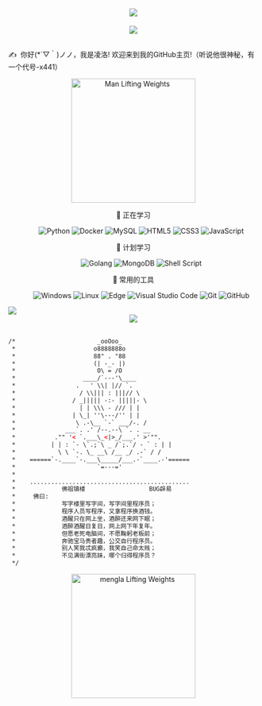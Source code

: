 <!-- dynamic typing effect 动态打字效果 -->
<h1 align="center">
  <img src="https://readme-typing-svg.herokuapp.com/?lines=Hello%2C%20World!;欢迎来到我的GitHub主页!&center=true&size=27" />
</h1>

<!-- knock code pictures 敲代码的图片 -->
<div align="center" ><img src="https://cdn.jsdelivr.net/gh/x441/x441/assets/images/coding.gif" /></div><br>

<p>✍️&nbsp;&nbsp;你好(*´▽｀)ノノ，我是凌洛! 欢迎来到我的GitHub主页!（听说他很神秘，有一个代号-x441）</p>

<!-- just img 图片 -->
<div align="center" ><img src="https://cdn.jsdelivr.net/gh/x441/x441/assets/images/man1.jpg" alt="Man Lifting Weights" width="250" height="250" />

<!--  skill badge 技能徽章 -->
💪 正在学习

&emsp;&emsp;
![Python](https://img.shields.io/badge/-Python-pink?style=flat-square&logo=Python)
![Docker](https://img.shields.io/badge/-Docker-FCC624?style=flat-square&logo=docker)
![MySQL](https://img.shields.io/badge/MySQL-%2300f.svg?style=flat-square&logo=mysql&logoColor=white)
![HTML5](https://img.shields.io/badge/-HTML5-E34F26?style=flat-square&logo=html5&logoColor=white)
![CSS3](https://img.shields.io/badge/-CSS3-1572B6?style=flat-square&logo=css3)
![JavaScript](https://img.shields.io/badge/-JavaScript-oringe?style=flat-square&logo=javascript)

🧠 计划学习

&emsp;&emsp;
![Golang](https://img.shields.io/badge/-Golang-yellow?style=flat-square&logo=go)
![MongoDB](https://img.shields.io/badge/-MongoDB-yellow?style=flat-square&logo=mongodb)
![Shell Script](https://img.shields.io/badge/shell_script-%4285F4.svg?style=style=flat-square&logo=gnu-bash&logoColor=white)

🧰 常用的工具

&emsp;&emsp; 
![Windows](https://img.shields.io/badge/Windows-0078D6?style=flat-square&logo=windows&logoColor=white)
![Linux](https://img.shields.io/badge/Linux-FCC624?style=style=flat-square&logo=linux&logoColor=black)
![Edge](https://img.shields.io/badge/Edge-0078D7?style=flat-square&logo=Microsoft-edge&logoColor=white)
![Visual Studio Code](https://img.shields.io/badge/-Visual%20Studio%20Code-007ACC?style=flat-square&logo=Visual%20Studio%20Code&logoColor=fff)
![Git](https://img.shields.io/badge/-Git-FCC624?style=flat-square&logo=git)
![GitHub](https://img.shields.io/badge/-GitHub-pink?style=flat-square&logo=github)
</div>
<!-- img -->
<img src="https://skillicons.dev/icons?i=ps,ai,pr,c,cpp,cs,ts,discord,twitter,mongodb,instagram,idea,git" /><br>

<!-- just img 图片-->
<div align="center"><img src="https://cdn.jsdelivr.net/gh/x441/x441/assets/images/icon.png" /></div><br>

```html
/*                       _ooOoo_
 *                      o8888888o
 *                      88" . "88
 *                      (| -_- |)
 *                       O\ = /O
 *                   ____/`---'\____
 *                 .   ' \\| |// `.
 *                  / \\||| : |||// \
 *                / _||||| -:- |||||- \
 *                  | | \\\ - /// | |
 *                | \_| ''\---/'' | |
 *                 \ .-\__ `-` ___/-. /
 *              ___`. .' /--.--\ `. . __
 *           ."" '< `.___\_<|>_/___.' >'"".
 *          | | : `- \`.;`\ _ /`;.`/ - ` : | |
 *            \ \ `-. \_ __\ /__ _/ .-` / /
 *    ======`-.____`-.___\_____/___.-`____.-'======
 *                       `=---='
 *
 *    .............................................
 *             佛祖镇楼                  BUG辟易
 *     佛曰:
 *             写字楼里写字间，写字间里程序员；
 *             程序人员写程序，又拿程序换酒钱。
 *             酒醒只在网上坐，酒醉还来网下眠；
 *             酒醉酒醒日复日，网上网下年复年。
 *             但愿老死电脑间，不愿鞠躬老板前；
 *             奔驰宝马贵者趣，公交自行程序员。
 *             别人笑我忒疯癫，我笑自己命太贱；
 *             不见满街漂亮妹，哪个归得程序员？
 */
```
<div align="center" ><img src="https://cdn.jsdelivr.net/gh/x441/x441/assets/images/man.gif" alt="mengla Lifting Weights" width="250" height="250" />
